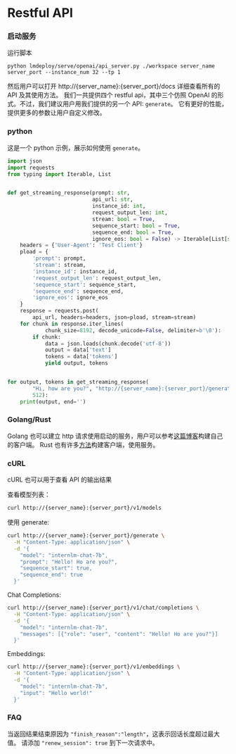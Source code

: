 # Restful API

### 启动服务

运行脚本

```shell
python lmdeploy/serve/openai/api_server.py ./workspace server_name server_port --instance_num 32 --tp 1
```

然后用户可以打开 http://{server_name}:{server_port}/docs 详细查看所有的 API 及其使用方法。
我们一共提供四个 restful api，其中三个仿照 OpenAI 的形式。不过，我们建议用户用我们提供的另一个 API: `generate`。
它有更好的性能，提供更多的参数让用户自定义修改。

### python

这是一个 python 示例，展示如何使用 `generate`。

```python
import json
import requests
from typing import Iterable, List


def get_streaming_response(prompt: str,
                           api_url: str,
                           instance_id: int,
                           request_output_len: int,
                           stream: bool = True,
                           sequence_start: bool = True,
                           sequence_end: bool = True,
                           ignore_eos: bool = False) -> Iterable[List[str]]:
    headers = {'User-Agent': 'Test Client'}
    pload = {
        'prompt': prompt,
        'stream': stream,
        'instance_id': instance_id,
        'request_output_len': request_output_len,
        'sequence_start': sequence_start,
        'sequence_end': sequence_end,
        'ignore_eos': ignore_eos
    }
    response = requests.post(
        api_url, headers=headers, json=pload, stream=stream)
    for chunk in response.iter_lines(
            chunk_size=8192, decode_unicode=False, delimiter=b'\0'):
        if chunk:
            data = json.loads(chunk.decode('utf-8'))
            output = data['text']
            tokens = data['tokens']
            yield output, tokens


for output, tokens in get_streaming_response(
        "Hi, how are you?", "http://{server_name}:{server_port}/generate", 0,
        512):
    print(output, end='')
```

### Golang/Rust

Golang 也可以建立 http 请求使用启动的服务，用户可以参考[这篇博客](https://pkg.go.dev/net/http)构建自己的客户端。
Rust 也有许多[方法](https://blog.logrocket.com/best-rust-http-client/)构建客户端，使用服务。

### cURL

cURL 也可以用于查看 API 的输出结果

查看模型列表：

```bash
curl http://{server_name}:{server_port}/v1/models
```

使用 generate:

```bash
curl http://{server_name}:{server_port}/generate \
  -H "Content-Type: application/json" \
  -d '{
    "model": "internlm-chat-7b",
    "prompt": "Hello! Ho are you?",
    "sequence_start": true,
    "sequence_end": true
  }'
```

Chat Completions:

```bash
curl http://{server_name}:{server_port}/v1/chat/completions \
  -H "Content-Type: application/json" \
  -d '{
    "model": "internlm-chat-7b",
    "messages": [{"role": "user", "content": "Hello! Ho are you?"}]
  }'
```

Embeddings:

```bash
curl http://{server_name}:{server_port}/v1/embeddings \
  -H "Content-Type: application/json" \
  -d '{
    "model": "internlm-chat-7b",
    "input": "Hello world!"
  }'
```

### FAQ

当返回结果结束原因为 `"finish_reason":"length"`，这表示回话长度超过最大值。
请添加 `"renew_session": true` 到下一次请求中。
